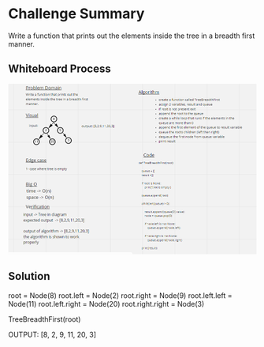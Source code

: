 # Challenge Summary
Write a function that prints out the elements inside the tree in a breadth first manner.

## Whiteboard Process
![image](Code-challenge-17.PNG)

## Solution
root = Node(8)
root.left = Node(2)
root.right = Node(9)
root.left.left = Node(11)
root.left.right = Node(20)
root.right.right = Node(3)

TreeBreadthFirst(root)

OUTPUT: [8, 2, 9, 11, 20, 3]
